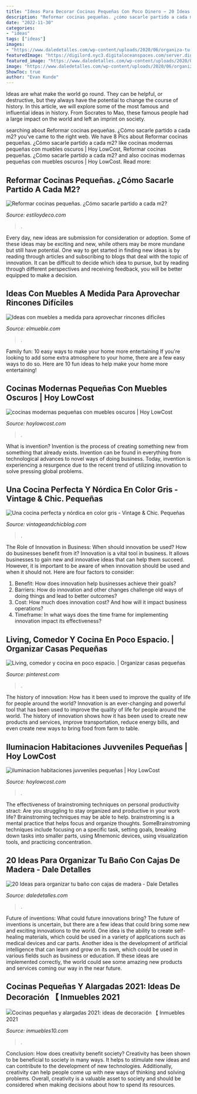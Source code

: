 ```yaml
---
title: "Ideas Para Decorar Cocinas Pequeñas Con Poco Dinero ~ 20 Ideas Para Organizar Tu Baño Con Cajas De Madera"
description: "Reformar cocinas pequeñas. ¿cómo sacarle partido a cada m2?"
date: "2022-11-30"
categories:
- "ideas"
tags: ["ideas"]
images:
- "https://www.daledetalles.com/wp-content/uploads/2020/06/organiza-tu-baño-con-cajas-y-repisas-de-madera12.jpg"
featuredImage: "https://digilord.nyc3.digitaloceanspaces.com/server.digimetriq.com/uploads/2020/12/una-pequena-cocina-de-colores-neutros.jpeg"
featured_image: "https://www.daledetalles.com/wp-content/uploads/2020/06/organiza-tu-baño-con-cajas-y-repisas-de-madera12.jpg"
image: "https://www.daledetalles.com/wp-content/uploads/2020/06/organiza-tu-baño-con-cajas-y-repisas-de-madera12.jpg"
ShowToc: true
author: "Evan Kunde"
---
```



Ideas are what make the world go round. They can be helpful, or destructive, but they always have the potential to change the course of history. In this article, we will explore some of the most famous and influential ideas in history. From Socrates to Mao, these famous people had a large impact on the world and left an imprint on society.

	

		
searching about Reformar cocinas pequeñas. ¿Cómo sacarle partido a cada m2? you've came to the right web. We have 8 Pics about Reformar cocinas pequeñas. ¿Cómo sacarle partido a cada m2? like cocinas modernas pequeñas con muebles oscuros | Hoy LowCost, Reformar cocinas pequeñas. ¿Cómo sacarle partido a cada m2? and also cocinas modernas pequeñas con muebles oscuros | Hoy LowCost. Read more:
		
    
## Reformar Cocinas Pequeñas. ¿Cómo Sacarle Partido A Cada M2?

<img loading=lazy src="https://www.estiloydeco.com/wp-content/uploads/2020/02/reformar-cocinas-pequenas-ideas-1.jpg" onerror="this.onerror=null;this.src='https://tse4.mm.bing.net/th?id=OIP.HXKwLsOCldj-bwXJtPS-wQHaD4&amp;pid=15.1';" alt="Reformar cocinas pequeñas. ¿Cómo sacarle partido a cada m2?">

_Source: estiloydeco.com_

>. 

	

Every day, new ideas are submission for consideration or adoption. Some of these ideas may be exciting and new, while others may be more mundane but still have potential. One way to get started in finding new ideas is by reading through articles and subscribing to blogs that deal with the topic of innovation. It can be difficult to decide which idea to pursue, but by reading through different perspectives and receiving feedback, you will be better equipped to make a decision.

    
## Ideas Con Muebles A Medida Para Aprovechar Rincones Difíciles

<img loading=lazy src="https://www.elmueble.com/medio/2015/04/22/dormitorio_abuhardillado_con_armario_empotrado_1280x1105.jpg" onerror="this.onerror=null;this.src='https://tse3.mm.bing.net/th?id=OIP.HYEm0nmHXioxaf4Wk3geFAHaGZ&amp;pid=15.1';" alt="Ideas con muebles a medida para aprovechar rincones difíciles">

_Source: elmueble.com_

>. 

	

Family fun: 10 easy ways to make your home more entertaining
If you're looking to add some extra atmosphere to your home, there are a few easy ways to do so. Here are 10 fun ideas to help make your home more entertaining!

    
## Cocinas Modernas Pequeñas Con Muebles Oscuros | Hoy LowCost

<img loading=lazy src="http://hoylowcost.com/wp-content/uploads/2015/06/cocinas-modernas-pequeñas-con-muebles-oscuros1.jpg" onerror="this.onerror=null;this.src='https://tse1.mm.bing.net/th?id=OIP.FdQ-HNSnuO63axyWaO6CVgHaFe&amp;pid=15.1';" alt="cocinas modernas pequeñas con muebles oscuros | Hoy LowCost">

_Source: hoylowcost.com_

>. 

	

What is invention?
Invention is the process of creating something new from something that already exists. Invention can be found in everything from technological advances to novel ways of doing business. Today, invention is experiencing a resurgence due to the recent trend of utilizing innovation to solve pressing global problems.

    
## Una Cocina Perfecta Y Nórdica En Color Gris - Vintage &amp; Chic. Pequeñas

<img loading=lazy src="http://www.vintageandchicblog.com/wp-content/uploads/2019/11/cocina-gris-suelo-madera-estilo-nordico.jpg" onerror="this.onerror=null;this.src='https://tse2.mm.bing.net/th?id=OIP.7lVhvQ4TB6zda9dPDSJ30gHaLH&amp;pid=15.1';" alt="Una cocina perfecta y nórdica en color gris - Vintage &amp; Chic. Pequeñas">

_Source: vintageandchicblog.com_

>. 

	

The Role of Innovation in Business: When should innovation be used? How do businesses benefit from it?
Innovation is a vital tool in business. It allows businesses to gain new and innovative ideas that can help them succeed. However, it is important to be aware of when innovation should be used and when it should not. Here are four factors to consider:
1. Benefit: How does innovation help businesses achieve their goals?
2. Barriers: How do innovation and other changes challenge old ways of doing things and lead to better outcomes?
3. Cost: How much does innovation cost? And how will it impact business operations? 
4. Timeframe: In what ways does the time frame for implementing innovation impact its effectiveness?

    
## Living, Comedor Y Cocina En Poco Espacio. | Organizar Casas Pequeñas

<img loading=lazy src="https://i.pinimg.com/originals/cc/f1/af/ccf1af5c419acf7cce0e209856840cbd.jpg" onerror="this.onerror=null;this.src='https://tse2.mm.bing.net/th?id=OIP.Ladqj1aCjf8Acsi4kfDb6AHaJ4&amp;pid=15.1';" alt="Living, comedor y cocina en poco espacio. | Organizar casas pequeñas">

_Source: pinterest.com_

>. 

	

The history of innovation: How has it been used to improve the quality of life for people around the world?
Innovation is an ever-changing and powerful tool that has been used to improve the quality of life for people around the world. The history of innovation shows how it has been used to create new products and services, improve transportation, reduce energy bills, and even create new ways to bring food from farm to table.

    
## Iluminacion Habitaciones Juvveniles Pequeñas | Hoy LowCost

<img loading=lazy src="http://hoylowcost.com/wp-content/uploads/2015/04/iluminacion-habitaciones-juvveniles-pequeñas.jpg" onerror="this.onerror=null;this.src='https://tse4.mm.bing.net/th?id=OIP.M5YAFU8VUgsyGiDKy7x7NAHaFj&amp;pid=15.1';" alt="iluminacion habitaciones juvveniles pequeñas | Hoy LowCost">

_Source: hoylowcost.com_

>. 

	

The effectiveness of brainstroming techniques on personal productivity
stract:
Are you struggling to stay organized and productive in your work life? Brainstroming techniques may be able to help. brainstroming is a mental practice that helps focus and organize thoughts. SomeBrainstroming techniques include focusing on a specific task, setting goals, breaking down tasks into smaller parts, using Mnemonic devices, using visualization tools, and practicing concentration.

    
## 20 Ideas Para Organizar Tu Baño Con Cajas De Madera - Dale Detalles

<img loading=lazy src="https://www.daledetalles.com/wp-content/uploads/2020/06/organiza-tu-baño-con-cajas-y-repisas-de-madera12.jpg" onerror="this.onerror=null;this.src='https://tse3.mm.bing.net/th?id=OIP.9iHoTBotRPLY_8Bq-OkmowHaHa&amp;pid=15.1';" alt="20 Ideas para organizar tu baño con cajas de madera - Dale Detalles">

_Source: daledetalles.com_

>. 

	

Future of inventions: What could future innovations bring?
The future of inventions is uncertain, but there are a few ideas that could bring some new and exciting innovations to the world. One idea is the ability to create self-healing materials, which could be used in a variety of applications such as medical devices and car parts. Another idea is the development of artificial intelligence that can learn and grow on its own, which could be used in various fields such as business or education. If these ideas are implemented correctly, the world could see some amazing new products and services coming our way in the near future.

    
## Cocinas Pequeñas Y Alargadas 2021: Ideas De Decoración 【 Inmuebles 2021

<img loading=lazy src="https://digilord.nyc3.digitaloceanspaces.com/server.digimetriq.com/uploads/2020/12/una-pequena-cocina-de-colores-neutros.jpeg" onerror="this.onerror=null;this.src='https://tse1.mm.bing.net/th?id=OIP.te7iOXGQ_0gXX1H4_NHXowHaE8&amp;pid=15.1';" alt="Cocinas pequeñas y alargadas 2021: ideas de decoración 【 Inmuebles 2021">

_Source: inmuebles10.com_

>. 

	

Conclusion: How does creativity benefit society?
Creativity has been shown to be beneficial to society in many ways. It helps to stimulate new ideas and can contribute to the development of new technologies. Additionally, creativity can help people come up with new ways of thinking and solving problems. Overall, creativity is a valuable asset to society and should be considered when making decisions about how to spend its resources.


